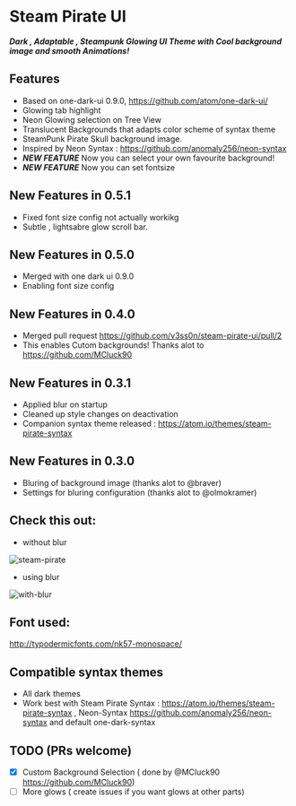 # Steam Pirate UI

***Dark , Adaptable  , Steampunk Glowing UI Theme with Cool background image
and smooth Animations!*** 

## Features

* Based on one-dark-ui 0.9.0, https://github.com/atom/one-dark-ui/
* Glowing tab highlight
* Neon Glowing  selection on Tree View
* Translucent  Backgrounds that adapts color scheme of syntax theme
* SteamPunk Pirate Skull background image.
* Inspired by Neon Syntax : https://github.com/anomaly256/neon-syntax
* ***NEW FEATURE*** Now you can select your own favourite background!
* ***NEW FEATURE*** Now you can set fontsize

## New Features in 0.5.1
- Fixed font size config not actually workikg
- Subtle , lightsabre glow scroll bar.

## New Features in 0.5.0
- Merged with one dark ui 0.9.0
- Enabling font size config

## New Features in 0.4.0
- Merged pull request  https://github.com/v3ss0n/steam-pirate-ui/pull/2
- This enables Cutom backgrounds! Thanks alot to https://github.com/MCluck90

## New Features in 0.3.1
- Applied blur on startup
- Cleaned up style changes on deactivation
- Companion syntax theme released : https://atom.io/themes/steam-pirate-syntax

## New Features in 0.3.0
- Bluring of background image
(thanks alot to @braver)
- Settings for bluring configuration
(thanks alot to @olmokramer)

## Check this out:

- without blur

![steam-pirate](https://cloud.githubusercontent.com/assets/419606/7570717/476b1954-f838-11e4-8615-da7525507468.png)

- using blur 

![with-blur](https://cloud.githubusercontent.com/assets/419606/7604710/ab55a2d8-f96c-11e4-8d63-c86ddb5b75b1.png)

## Font used: 
http://typodermicfonts.com/nk57-monospace/

## Compatible syntax themes

- All dark themes
- Work best with Steam Pirate Syntax : https://atom.io/themes/steam-pirate-syntax , Neon-Syntax   https://github.com/anomaly256/neon-syntax  and default one-dark-syntax  




## TODO (PRs welcome)

- [x] Custom Background Selection ( done by @MCluck90 https://github.com/MCluck90)
- [ ] More glows ( create issues if you want glows at other parts) 
